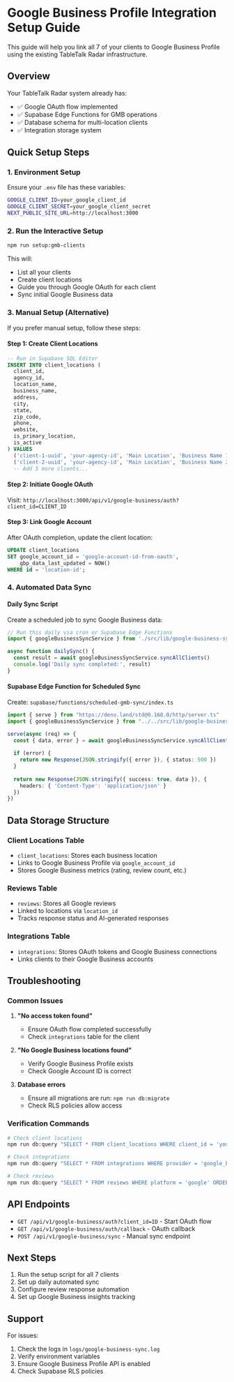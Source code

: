 # Google Business Profile Integration Setup Guide

This guide will help you link all 7 of your clients to Google Business Profile using the existing TableTalk Radar infrastructure.

## Overview

Your TableTalk Radar system already has:
- ✅ Google OAuth flow implemented
- ✅ Supabase Edge Functions for GMB operations
- ✅ Database schema for multi-location clients
- ✅ Integration storage system

## Quick Setup Steps

### 1. Environment Setup
Ensure your `.env` file has these variables:
```bash
GOOGLE_CLIENT_ID=your_google_client_id
GOOGLE_CLIENT_SECRET=your_google_client_secret
NEXT_PUBLIC_SITE_URL=http://localhost:3000
```

### 2. Run the Interactive Setup
```bash
npm run setup:gmb-clients
```

This will:
- List all your clients
- Create client locations
- Guide you through Google OAuth for each client
- Sync initial Google Business data

### 3. Manual Setup (Alternative)

If you prefer manual setup, follow these steps:

#### Step 1: Create Client Locations
```sql
-- Run in Supabase SQL Editor
INSERT INTO client_locations (
  client_id,
  agency_id,
  location_name,
  business_name,
  address,
  city,
  state,
  zip_code,
  phone,
  website,
  is_primary_location,
  is_active
) VALUES 
  ('client-1-uuid', 'your-agency-id', 'Main Location', 'Business Name 1', '123 Main St', 'City', 'State', '12345', '555-0001', 'https://business1.com', true, true),
  ('client-2-uuid', 'your-agency-id', 'Main Location', 'Business Name 2', '456 Oak Ave', 'City', 'State', '12345', '555-0002', 'https://business2.com', true, true);
  -- Add 5 more clients...
```

#### Step 2: Initiate Google OAuth
Visit: `http://localhost:3000/api/v1/google-business/auth?client_id=CLIENT_ID`

#### Step 3: Link Google Account
After OAuth completion, update the client location:
```sql
UPDATE client_locations 
SET google_account_id = 'google-account-id-from-oauth',
    gbp_data_last_updated = NOW()
WHERE id = 'location-id';
```

### 4. Automated Data Sync

#### Daily Sync Script
Create a scheduled job to sync Google Business data:

```typescript
// Run this daily via cron or Supabase Edge Functions
import { googleBusinessSyncService } from './src/lib/google-business-sync'

async function dailySync() {
  const result = await googleBusinessSyncService.syncAllClients()
  console.log('Daily sync completed:', result)
}
```

#### Supabase Edge Function for Scheduled Sync
Create: `supabase/functions/scheduled-gmb-sync/index.ts`

```typescript
import { serve } from "https://deno.land/std@0.168.0/http/server.ts"
import { googleBusinessSyncService } from "../../src/lib/google-business-sync.ts"

serve(async (req) => {
  const { data, error } = await googleBusinessSyncService.syncAllClients()
  
  if (error) {
    return new Response(JSON.stringify({ error }), { status: 500 })
  }
  
  return new Response(JSON.stringify({ success: true, data }), {
    headers: { 'Content-Type': 'application/json' }
  })
})
```

## Data Storage Structure

### Client Locations Table
- `client_locations`: Stores each business location
- Links to Google Business Profile via `google_account_id`
- Stores Google Business metrics (rating, review count, etc.)

### Reviews Table
- `reviews`: Stores all Google reviews
- Linked to locations via `location_id`
- Tracks response status and AI-generated responses

### Integrations Table
- `integrations`: Stores OAuth tokens and Google Business connections
- Links clients to their Google Business accounts

## Troubleshooting

### Common Issues

1. **"No access token found"**
   - Ensure OAuth flow completed successfully
   - Check `integrations` table for the client

2. **"No Google Business locations found"**
   - Verify Google Business Profile exists
   - Check Google Account ID is correct

3. **Database errors**
   - Ensure all migrations are run: `npm run db:migrate`
   - Check RLS policies allow access

### Verification Commands

```bash
# Check client locations
npm run db:query "SELECT * FROM client_locations WHERE client_id = 'your-client-id'"

# Check integrations
npm run db:query "SELECT * FROM integrations WHERE provider = 'google_business'"

# Check reviews
npm run db:query "SELECT * FROM reviews WHERE platform = 'google' ORDER BY review_date DESC"
```

## API Endpoints

- `GET /api/v1/google-business/auth?client_id=ID` - Start OAuth flow
- `GET /api/v1/google-business/auth/callback` - OAuth callback
- `POST /api/v1/google-business/sync` - Manual sync endpoint

## Next Steps

1. Run the setup script for all 7 clients
2. Set up daily automated sync
3. Configure review response automation
4. Set up Google Business insights tracking

## Support

For issues:
1. Check the logs in `logs/google-business-sync.log`
2. Verify environment variables
3. Ensure Google Business Profile API is enabled
4. Check Supabase RLS policies
